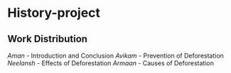# History-project
## Work Distribution
*Aman* - Introduction and Conclusion
*Avikam* - Prevention of Deforestation 
*Neelansh* - Effects of Deforestation
*Armaan* - Causes of Deforestation
